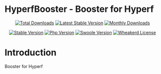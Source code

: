 # HyperfBooster - Booster for Hyperf

<p style="text-align: center">
	<a href="https://packagist.org/packages/wheakerd/hyperf-booster"><img src="https://img.shields.io/packagist/dt/wheakerd/hyperf-booster.svg" alt="Total Downloads"></a>
	<a href="https://github.com/wheakerd/hyperf-booster/releases"><img src="https://img.shields.io/packagist/v/wheakerd/hyperf-booster.svg" alt="Latest Stable Version"></a>
	<a href="https://packagist.org/packages/wheakerd/hyperf-booster"><img src="https://poser.pugx.org/wheakerd/hyperf-booster/d/monthly" alt="Monthly Downloads"></a>
</p>
<p style="text-align: center">
	<a href="https://github.com/wheakerd/hyperf-booster/releases"><img src="https://poser.pugx.org/wheakerd/hyperf-booster/v/stable" alt="Stable Version"></a>
	<a href="https://www.php.net"><img src="https://img.shields.io/badge/php-%3E=8.3-brightgreen.svg?maxAge=2592000" alt="Php Version"></a>
	<a href="https://github.com/swoole/swoole-src"><img src="https://img.shields.io/badge/swoole-%3E=5.0-brightgreen.svg?maxAge=2592000" alt="Swoole Version"></a>
	<a href="https://github.com/wheakerd/hyperf-booster/blob/master/LICENSE"><img src="https://img.shields.io/github/license/wheakerd/hyperf-booster.svg?maxAge=2592000" alt="Wheakerd License"></a>
</p>

# Introduction

Booster for Hyperf